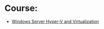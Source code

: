 # Course:
- [Windows Server Hyper-V and Virtualization](https://learn.microsoft.com/en-us/training/paths/windows-server-hyper-v-virtualization/?source=recommendations)
